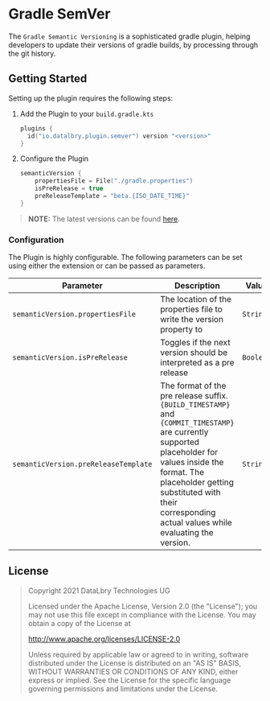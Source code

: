 # Gradle SemVer

The `Gradle Semantic Versioning` is a sophisticated gradle plugin, helping developers to update their versions of gradle builds,
by processing through the git history.

## Getting Started

Setting up the plugin requires the following steps:
 
1. Add the Plugin to your `build.gradle.kts`
    ```kotlin
    plugins {
      id("io.datalbry.plugin.semver") version "<version>"
    }
    ```
2. Configure the Plugin
    ```kotlin
    semanticVersion {
        propertiesFile = File("./gradle.properties")
        isPreRelease = true
        preReleaseTemplate = "beta.{ISO_DATE_TIME}" 
    }
    ```

> **NOTE:** The latest versions can be found [here](https://github.com/datalbry/gradle-semver-plugin/tags).
   
### Configuration

The Plugin is highly configurable. The following parameters can be set using either the extension or can be passed as parameters.

|Parameter|Description|Value|Default|
|---------|-----------|-----|-------|
|`semanticVersion.propertiesFile`|The location of the properties file to write the version property to|`String`|`./gradle.properties`|
|`semanticVersion.isPreRelease`|Toggles if the next version should be interpreted as a pre release|`Boolean`|`false`
|`semanticVersion.preReleaseTemplate`|The format of the pre release suffix. `{BUILD_TIMESTAMP}` and `{COMMIT_TIMESTAMP}` are currently supported placeholder for values inside the format. The placeholder getting substituted with their corresponding actual values while evaluating the version.|`String`|`dev.{COMMIT_TIMESTAMP}`

## License
>Copyright 2021 DataLbry Technologies UG
>
>Licensed under the Apache License, Version 2.0 (the "License");
>you may not use this file except in compliance with the License.
>You may obtain a copy of the License at
>
>http://www.apache.org/licenses/LICENSE-2.0
>
>Unless required by applicable law or agreed to in writing, software
>distributed under the License is distributed on an "AS IS" BASIS,
>WITHOUT WARRANTIES OR CONDITIONS OF ANY KIND, either express or implied.
>See the License for the specific language governing permissions and
>limitations under the License.
